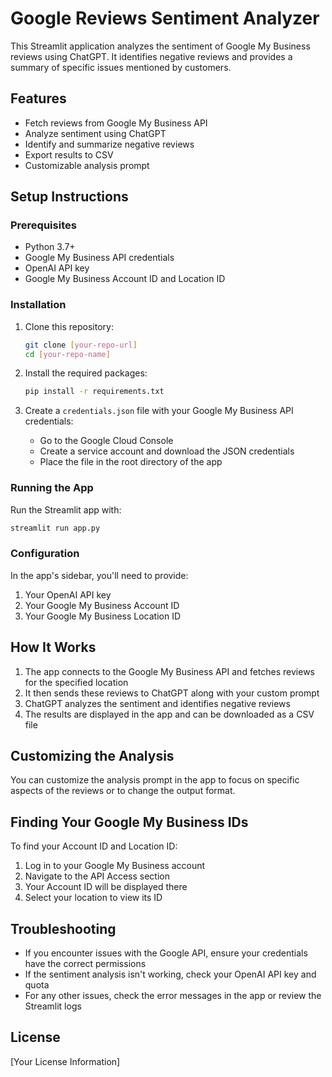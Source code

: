 # Google Reviews Sentiment Analyzer

This Streamlit application analyzes the sentiment of Google My Business reviews using ChatGPT. It identifies negative reviews and provides a summary of specific issues mentioned by customers.

## Features

- Fetch reviews from Google My Business API
- Analyze sentiment using ChatGPT
- Identify and summarize negative reviews
- Export results to CSV
- Customizable analysis prompt

## Setup Instructions

### Prerequisites

- Python 3.7+
- Google My Business API credentials
- OpenAI API key
- Google My Business Account ID and Location ID

### Installation

1. Clone this repository:
   ```bash
   git clone [your-repo-url]
   cd [your-repo-name]
   ```

2. Install the required packages:
   ```bash
   pip install -r requirements.txt
   ```

3. Create a `credentials.json` file with your Google My Business API credentials:
   - Go to the Google Cloud Console
   - Create a service account and download the JSON credentials
   - Place the file in the root directory of the app

### Running the App

Run the Streamlit app with:
```bash
streamlit run app.py
```

### Configuration

In the app's sidebar, you'll need to provide:
1. Your OpenAI API key
2. Your Google My Business Account ID
3. Your Google My Business Location ID

## How It Works

1. The app connects to the Google My Business API and fetches reviews for the specified location
2. It then sends these reviews to ChatGPT along with your custom prompt
3. ChatGPT analyzes the sentiment and identifies negative reviews
4. The results are displayed in the app and can be downloaded as a CSV file

## Customizing the Analysis

You can customize the analysis prompt in the app to focus on specific aspects of the reviews or to change the output format.

## Finding Your Google My Business IDs

To find your Account ID and Location ID:
1. Log in to your Google My Business account
2. Navigate to the API Access section
3. Your Account ID will be displayed there
4. Select your location to view its ID

## Troubleshooting

- If you encounter issues with the Google API, ensure your credentials have the correct permissions
- If the sentiment analysis isn't working, check your OpenAI API key and quota
- For any other issues, check the error messages in the app or review the Streamlit logs

## License

[Your License Information]
